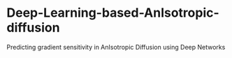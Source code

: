 # Deep-Learning-based-AnIsotropic-diffusion

Predicting gradient sensitivity in AnIsotropic Diffusion using Deep Networks
